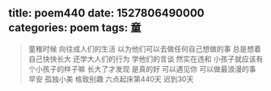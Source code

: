 title: poem440
date: 1527806490000
categories: poem
tags: 童
---
> 童稚时候
向往成人们的生活
以为他们可以去做任何自己想做的事
总是想着自己快快长大
还学大人们的行为
学他们的言谈
然实在违和
小孩子就应该有个小孩子的样子嘛
长大了才发现
是真的好
可以遇见你
可以做最浪漫的事
早安
孤独小美
格致别趣
六点起床第440天 迟到30天